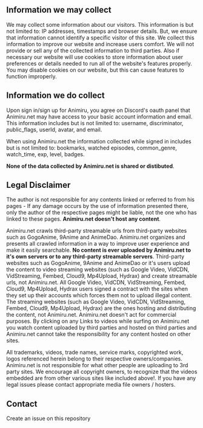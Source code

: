 ## Information we may collect

We may collect some information about our visitors. This information is but not limited to: IP addresses, timestamps and browser details. But, we ensure that information cannot identify a specific visitor of this site. We collect this information to improve our website and increase users comfort. We will not provide or sell any of the collected information to third parties. Also if necessary our website will use cookies to store information about user preferences or details needed to run all of the website's features properly. You may disable cookies on our website, but this can cause features to function improperly.

## Information we do collect

Upon sign in/sign up for Animiru, you agree on Discord's oauth panel that Animiru.net may have access to your basic account information and email. This information includes but is not limited to: username, discriminator, public_flags, userId, avatar, and email.

When using Animiru.net the information collected while signed in includes but is not limited to: bookmarks, watched episodes, common_genre, watch_time, exp, level, badges. 

**None of the data collected by Animiru.net is shared or distibuted**.

## Legal Disclaimer

The author is not responsible for any contents linked or referred to from his pages - If any damage occurs by the use of information presented there, only the author of the respective pages might be liable, not the one who has linked to these pages. **Animiru.net doesn't host any content**.

Animiru.net crawls third-party streamable urls from third-party websites such as GogoAnime, 9Anime and AnimeDao. Animiru.net organizes and presents all crawled information in a way to improve user experience and make it easily searchable. **No content is ever uploaded by Animiru.net to it's own servers or to any third-party streamable servers**. Third-party websites such as GogoAnime, 9Anime and AnimeDao or it's users upload the content to video streaming websites (such as Google Video, VidCDN, VidStreaming, Fembed, Cloud9, Mp4Upload, Hydrax) and create streamable urls, not Animiru.net. All Google Video, VidCDN, VidStreaming, Fembed, Cloud9, Mp4Upload, Hydrax users signed a contract with the sites when they set up their accounts which forces them not to upload illegal content. The streaming websites (such as Google Video, VidCDN, VidStreaming, Fembed, Cloud9, Mp4Upload, Hydrax) are the ones hosting and distributing the content, not Animiru.net. Animiru.net doesn't act for commercial purposes. By clicking on any Links to videos while surfing on Animiru.net you watch content uploaded by third parties and hosted on third parties and Animiru.net cannot take the responsibility for any content hosted on other sites.

All trademarks, videos, trade names, service marks, copyrighted work, logos referenced herein belong to their respective owners/companies. Animiru.net is not responsible for what other people are uploading to 3rd party sites. We encourage all copyright owners, to recognize that the videos embedded are from other various sites like included above!. If you have any legal issues please contact appropriate media file owners / hosters.

## Contact
Create an issue on this repository
